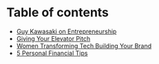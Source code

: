 # Table of contents

* [Guy Kawasaki on Entrepreneurship](README.md)
* [Giving Your Elevator Pitch](giving-your-elevator-pitch.md)
* [Women Transforming Tech Building Your Brand](women-transforming-tech-building-your-brand.md)
* [5 Personal Financial Tips](5-personal-financial-tips.md)
